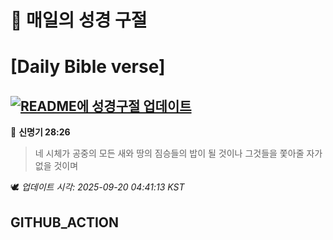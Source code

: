 # 🙏 매일의 성경 구절
# [Daily Bible verse]
## [![README에 성경구절 업데이트](https://github.com/DONGSUKA/first_test/actions/workflows/update-readme-bible.yml/badge.svg)](https://github.com/DONGSUKA/first_test/actions/workflows/update-readme-bible.yml)
<!-- START_BIBLE_VERSE -->
📖 **신명기 28:26**
> 네 시체가 공중의 모든 새와 땅의 짐승들의 밥이 될 것이나 그것들을 쫓아줄 자가 없을 것이며

🕊️ _업데이트 시각: 2025-09-20 04:41:13 KST_
  <!-- END_BIBLE_VERSE -->
## GITHUB_ACTION
